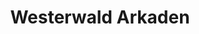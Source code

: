 ---
title: "Westerwald Arkaden"
url: /hoehr-grenzhausen/westerwald-arkaden/
shop: Einkaufszentrum
---